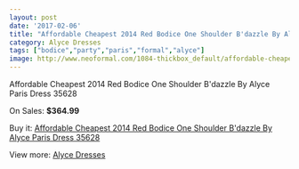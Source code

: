 ```yaml
---
layout: post
date: '2017-02-06'
title: "Affordable Cheapest 2014 Red Bodice One Shoulder B'dazzle By Alyce Paris Dress 35628"
category: Alyce Dresses
tags: ["bodice","party","paris","formal","alyce"]
image: http://www.neoformal.com/1084-thickbox_default/affordable-cheapest-2014-red-bodice-one-shoulder-b-dazzle-by-alyce-paris-dress-35628.jpg
---
```

Affordable Cheapest 2014 Red Bodice One Shoulder B'dazzle By Alyce Paris Dress 35628

On Sales: **$364.99**
<a href="https://www.neoformal.com/en/alyce-dresses/394-affordable-cheapest-2014-red-bodice-one-shoulder-b-dazzle-by-alyce-paris-dress-35628.html"><amp-img layout="responsive" width="600" height="600" src="//www.neoformal.com/1084-thickbox_default/affordable-cheapest-2014-red-bodice-one-shoulder-b-dazzle-by-alyce-paris-dress-35628.jpg" alt="Affordable Cheapest 2014 Red Bodice One Shoulder B'dazzle By Alyce Paris Dress 35628 0" /></a>

Buy it: [Affordable Cheapest 2014 Red Bodice One Shoulder B'dazzle By Alyce Paris Dress 35628](https://www.neoformal.com/en/alyce-dresses/394-affordable-cheapest-2014-red-bodice-one-shoulder-b-dazzle-by-alyce-paris-dress-35628.html "Affordable Cheapest 2014 Red Bodice One Shoulder B'dazzle By Alyce Paris Dress 35628")

View more: [Alyce Dresses](https://www.neoformal.com/en/3-alyce-dresses "Alyce Dresses")